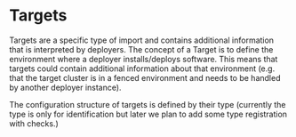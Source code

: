 # Targets

Targets are a specific type of import and contains additional information that is interpreted by deployers.
The concept of a Target is to define the environment where a deployer installs/deploys software.
This means that targets could contain additional information about that environment (e.g. that the target cluster is in a fenced environment and needs to be handled by another deployer instance).

The configuration structure of targets is defined by their type (currently the type is only for identification but later we plan to add some type registration with checks.)
